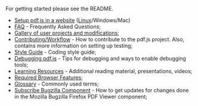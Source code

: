 For getting started please see the README.

+ [Setup pdf.js in a website](Setup-pdf.js-in-a-website) ([Linux](Setup-PDF.js-in-a-website-%28Debian-Ubuntu%29)/Windows/Mac)
+ [FAQ](wiki/Frequently-Asked-Questions) - Frequently Asked Questions;
+ [Gallery of user projects and modifications](wiki/Gallery-of-user-projects-and-modifications);
+ [Contributing/Workflow](wiki/Contributing) - How to contribute to the pdf.js project. Also, contains more information on setting up testing;
+ [Style Guide](wiki/Style-Guide) - Coding style guide;
+ [Debugging pdf.js](wiki/Debugging-pdf.js) - Tips for debugging and ways to enable debugging tools;
+ [Learning Resources](wiki/Additional-Learning-Resources) - Additional reading material, presentations, videos;
+ [Required Browser Features](wiki/Required-Browser-Features);
+ [Glossary](wiki/Glossary) - Commonly used terms;
+ [Subscribe Bugzilla Component](wiki/Subscripe-Mozilla%27s-Bugzilla-Firefox-PDF-Viewer-component) - How to get updates for changes done in the Mozilla Bugzilla Firefox PDF Viewer component;
